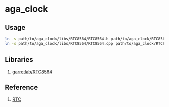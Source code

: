 # aga_clock

## Usage

```bash
ln -s path/to/aga_clock/libs/RTC8564/RTC8564.h path/to/aga_clock/RTC8564.h
ln -s path/to/aga_clock/libs/RTC8564/RTC8564.cpp path/to/aga_clock/RTC8564.cpp
```

## Libraries

1. [garretlab/RTC8564](https://github.com/garretlab/RTC8564)

## Reference

1. [RTC](https://garretlab.web.fc2.com/arduino/lab/realtime_clock/index.html)
